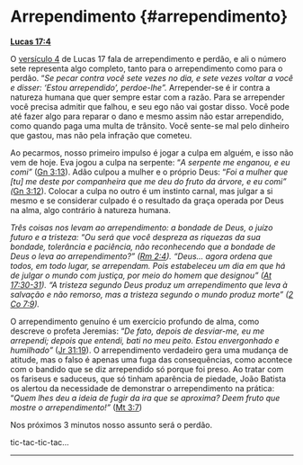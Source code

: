 # Arrependimento {#arrependimento}

[**Lucas 17:4**](http://bibliaonline.com.br/acf/lc/17/4)

O [versículo 4](http://bibliaonline.com.br/acf/lc/17/4) de Lucas 17 fala de arrependimento e perdão, e ali o número sete representa algo completo, tanto para o arrependimento como para o perdão. “_Se pecar contra você sete vezes no dia, e sete vezes voltar a você e disser: ‘Estou arrependido’, perdoe-lhe”._ Arrepender-se é ir contra a natureza humana que quer sempre estar com a razão. Para se arrepender você precisa admitir que falhou, e seu ego não vai gostar disso. Você pode até fazer algo para reparar o dano e mesmo assim não estar arrependido, como quando paga uma multa de trânsito. Você sente-se mal pelo dinheiro que gastou, mas não pela infração que cometeu.

Ao pecarmos, nosso primeiro impulso é jogar a culpa em alguém, e isso não vem de hoje. Eva jogou a culpa na serpente: “_A serpente me enganou, e eu comi”_ ([Gn 3:13](http://bibliaonline.com.br/acf/gn/3/13)). Adão culpou a mulher e o próprio Deus: “_Foi a mulher que [tu] me deste por companheira que me deu do fruto da árvore, e eu comi” (_[Gn 3:12](http://bibliaonline.com.br/acf/gn/3/12)). Colocar a culpa no outro é um instinto carnal, mas julgar a si mesmo e se considerar culpado é o resultado da graça operada por Deus na alma, algo contrário à natureza humana.

_Três coisas nos levam ao arrependimento: a bondade de Deus, o juízo futuro e a tristeza: “Ou será que você despreza as riquezas da sua bondade, tolerância e paciência, não reconhecendo que a bondade de Deus o leva ao arrependimento?” (_[_Rm 2:4_](http://bibliaonline.com.br/acf/rm/2/4)_). “Deus... agora ordena que todos, em todo lugar, se arrependam. Pois estabeleceu um dia em que há de julgar o mundo com justiça, por meio do homem que designou” (_[_At 17:30-31_](http://bibliaonline.com.br/acf/atos/17/30-31)_). “A tristeza segundo Deus produz um arrependimento que leva à salvação e não remorso, mas a tristeza segundo o mundo produz morte” (_[_2 Co 7:9_](http://bibliaonline.com.br/acf/2co/7/9)_)._

O arrependimento genuíno é um exercício profundo de alma, como descreve o profeta Jeremias: “_De fato, depois de desviar-me, eu me arrependi; depois que entendi, bati no meu peito. Estou envergonhado e humilhado”_ ([Jr 31:19](http://bibliaonline.com.br/acf/jr/31/19)). O arrependimento verdadeiro gera uma mudança de atitude, mas o falso é apenas uma fuga das consequências, como acontece com o bandido que se diz arrependido só porque foi preso. Ao tratar com os fariseus e saduceus, que só tinham aparência de piedade, João Batista os alertou da necessidade de demonstrar o arrependimento na prática: “_Quem lhes deu a ideia de fugir da ira que se aproxima? Deem fruto que mostre o arrependimento!”_ ([Mt 3:7](http://bibliaonline.com.br/acf/mt/3/7))

Nos próximos 3 minutos nosso assunto será o perdão.

tic-tac-tic-tac...

*****